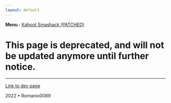 ```yaml
---
layout: default
---
```


**Menu :**
[Kahoot Smashack (PATCHED)](./kahootsmashack)




# This page is deprecated, and will not be updated anymore until further notice.



* * *
[Link to dev page](./dev.html)

2022 • Romanio0089
